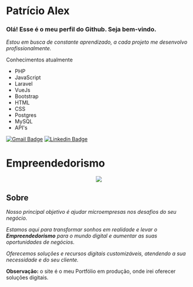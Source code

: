 # Patrício Alex
### Olá! Esse é o meu perfil do Github. Seja bem-vindo.

 *Estou em busca de constante aprendizado, a cada projeto me desenvolvo profissionalmente.*

  
Conhecimentos atualmente
* PHP 
* JavaScript 
* Laravel 
* VueJs
* Bootstrap 
* HTML 
* CSS 
* Postgres 
* MySQL 
* API's 

[![Gmail Badge](https://img.shields.io/badge/-Gmail-c14438?style=flat-square&logo=Gmail&logoColor=white&link=mailto:patricioalex96@gmail.com)](mailto:patricioalex96@gmail.com)
[![Linkedin Badge](https://img.shields.io/badge/-LinkedIn-blue?style=flat-square&logo=Linkedin&logoColor=white&link=https://www.linkedin.com/in/patr%C3%ADcio-alex-219279118/)](https://www.linkedin.com/in/patr%C3%ADcio-alex-219279118/)
 

# Empreendedorismo
<p align="center">
  <a href="https://devopsstudio.com.br/" target="_blank">
      <img src="https://user-images.githubusercontent.com/46056058/115574331-e921cd00-a297-11eb-9b38-6c5db44cf9a9.png" />
  </a>
</p>


## Sobre

*Nosso principal objetivo é ajudar microempresas nos desafios do seu negócio.*

*Estamos aqui para transformar sonhos em realidade e levar o **Empreendedorismo** para o mundo digital e aumentar as suas oportunidades de negócios.*

*Oferecemos soluções e recursos digitais  customizáveis, atendendo a sua necessidade e do seu cliente.*


**Observação:** o site é o meu Portfólio em produção, onde irei oferecer soluções digitais.

